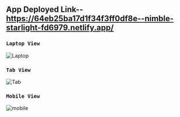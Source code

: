 

## App Deployed Link--   https://64eb25ba17d1f34f3ff0df8e--nimble-starlight-fd6979.netlify.app/
### `Laptop View`
![Laptop](https://github.com/preetuuppp/Task/assets/112836053/2112684d-47b3-4f30-bcdf-40fae4dc9c50)

### `Tab View`
![Tab](https://github.com/preetuuppp/Task/assets/112836053/892c7ba5-6cf9-471c-b22d-7de5c81c68a1)

### `Mobile View`

![mobile](https://github.com/preetuuppp/Task/assets/112836053/0dada91f-5014-4d8e-ad2a-a0bc61ba00cb)
